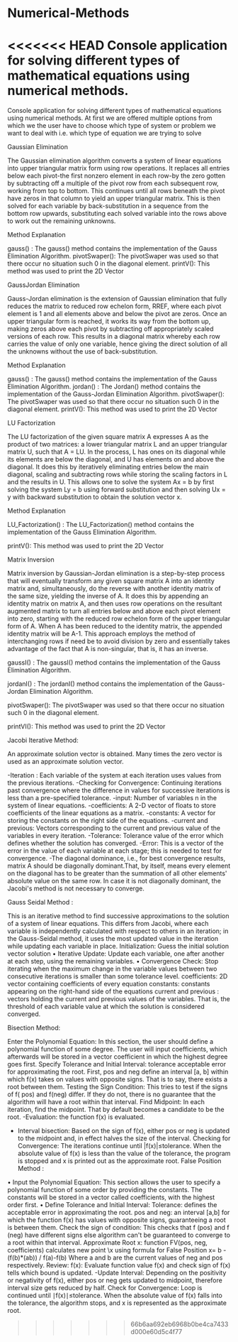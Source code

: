 # Numerical-Methods
<<<<<<< HEAD
Console application for solving different types of mathematical equations using numerical methods.
=======
Console application for solving different types of mathematical equations using numerical methods.
At first we are offered multiple options from which we the user have to choose which type of system or problem we want to deal with 
i.e. which type of equation we are trying to solve


Gaussian Elimination

The Gaussian elimination algorithm converts a system of linear equations into upper triangular matrix form using row operations. It replaces all entries below each pivot-the first nonzero element in each row-by the zero gotten by subtracting off a multiple of the pivot row from each subsequent row, working from top to bottom. This continues until all rows beneath the pivot have zeros in that column to yield an upper triangular matrix. This is then solved for each variable by back-substitution in a sequence from the bottom row upwards, substituting each solved variable into the rows above to work out the remaining unknowns.

Method Explanation 

gauss() : The gauss() method contains the implementation of the Gauss Elimination Algorithm. 
pivotSwaper(): The pivotSwaper was used so that there occur no situation such 0 in the diagonal element.
printV(): This method was used to print the 2D Vector


GaussJordan Elimination

Gauss-Jordan elimination is the extension of Gaussian elimination that fully reduces the matrix to reduced row echelon form, RREF, where each pivot element is 1 and all elements above and below the pivot are zeros. Once an upper triangular form is reached, it works its way from the bottom up, making zeros above each pivot by subtracting off appropriately scaled versions of each row. This results in a diagonal matrix whereby each row carries the value of only one variable, hence giving the direct solution of all the unknowns without the use of back-substitution.

Method Explanation 

gauss() : The gauss() method contains the implementation of the Gauss Elimination Algorithm. 
jordan() : The Jordan() method contains the implementation of the Gauss-Jordan Elimination Algorithm.
pivotSwaper(): The pivotSwaper was used so that there occur no situation such 0 in the diagonal element.
printV(): This method was used to print the 2D Vector

LU Factorization

The LU factorization of the given square matrix A expresses A as the product of two matrices: a lower triangular matrix L and an upper triangular matrix U, such that A = LU. In the process, L has ones on its diagonal while its elements are below the diagonal, and U has elements on and above the diagonal. It does this by iteratively eliminating entries below the main diagonal, scaling and subtracting rows while storing the scaling factors in L and the results in U. This allows one to solve the system Ax = b by first solving the system Ly = b using forward substitution and then solving Ux = y with backward substitution to obtain the solution vector x.

Method Explanation 

LU_Factorization() : The LU_Factorization() method contains the implementation of the Gauss Elimination Algorithm. 

printV(): This method was used to print the 2D Vector


Matrix Inversion

Matrix inversion by Gaussian-Jordan elimination is a step-by-step process that will eventually transform any given square matrix A into an identity matrix and, simultaneously, do the reverse with another identity matrix of the same size, yielding the inverse of A. It does this by appending an identity matrix on matrix A, and then uses row operations on the resultant augmented matrix to turn all entries below and above each pivot element into zero, starting with the reduced row echelon form of the upper triangular form of A. When A has been reduced to the identity matrix, the appended identity matrix will be A-1. This approach employs the method of interchanging rows if need be to avoid division by zero and essentially takes advantage of the fact that A is non-singular, that is, it has an inverse.

gaussI() : The gaussI() method contains the implementation of the Gauss Elimination Algorithm. 

jordanI() : The jordanI() method contains the implementation of the Gauss-Jordan Elimination Algorithm.

pivotSwaper(): The pivotSwaper was used so that there occur no situation such 0 in the diagonal element.

printVI(): This method was used to print the 2D Vector


Jacobi Iterative Method:

An approximate solution vector  is obtained. Many times the zero vector is used as an approximate solution vector.

-Iteration : Each variable of the system at each iteration uses values from the previous iterations.
-Checking for Convergence: Continuing iterations past convergence where the difference in values for successive iterations is less than a pre-specified tolerance.
-input: Number of variables n in the system of linear equations.
-coefficients: A 2-D vector of floats to store coefficients of the linear equations as a matrix. 
-constants: A vector for storing the constants on the right side of the equations.
-current and previous: Vectors corresponding to the current and previous value of the variables in every iteration.
-Tolerance: Tolerance value of the error which defines whether the solution has converged.
-Error: This is a vector of the error in the value of each variable at each stage; this is needed to test for convergence.
-The diagonal dominance, i.e., for best convergence results, matrix A should be diagonally dominant.That, by itself, means every element on the diagonal has 
 to be greater than the summation of   all other elements' absolute value on the same row.
 In case it is not diagonally dominant, the Jacobi's method is not necessary to converge.

Gauss Seidal Method :

This is an iterative method to find successive approximations to the solution of a system of linear equations. This differs from Jacobi, where each variable is independently calculated with respect to others in an iteration; in the Gauss-Seidal method, it uses the most updated value in the iteration while updating each variable in place.
Initialization: Guess the initial solution vector solution
• Iterative Update: Update each variable, one after another at each step, using the remaining variables.
• Convergence Check: Stop iterating when the maximum change in the variable values between two consecutive iterations is smaller than some tolerance level.
coefficients: 2D vector containing coefficients of every equation
constants: constants appearing on the right-hand side of the equations
current and previous : vectors holding the current and previous values of the variables.
That is, the threshold of each variable value at which the solution is considered converged.

Bisection Method:

Enter the Polynomial Equation: In this section, the user should define a polynomial function of some degree. The user will input coefficients, which afterwards will be stored in a vector coefficient in which the highest degree goes first.
Specify Tolerance and Initial Interval:
tolerance acceptable error for approximating the root.
First, pos and neg define an interval [a, b] within which f(x) takes on values with opposite signs. That is to say, there exists a root between them. Testing the Sign Condition: This tries to test if the signs of f( pos) and f(neg) differ. If they do not, there is no guarantee that the algorithm will have a root within that interval. Find Midpoint: In each iteration, find the midpoint. That by default becomes a candidate to be the root.
-Evaluation: the function f(x) is evaluated.
- Interval bisection: Based on the sign of f(x), either pos or neg is updated to the midpoint and, in effect halves the size of the interval.
Checking for Convergence: The iterations continue until |f(x)|≤tolerance.
When the absolute value of f(x) is less than the value of the tolerance, the program is stopped and
x is printed out as the approximate root.
False Position Method :

• Input the Polynomial Equation: This section allows the user to specify a polynomial function of some order by providing the constants. The constants will be stored in a vector called coefficients, with the highest order first.
• Define Tolerance and Initial Interval:
Tolerance: defines the acceptable error in approximating the root.
pos and neg: an interval [a,b] for which the function f(x) has values with opposite signs, guaranteeing a root is between them.
Check the sign of condition:
This checks that f (pos) and f (neg) have different signs else algorithm can't be guaranteed to converge to a root within that interval.
Approximate Root x: function FV(pos, neg, coefficients) calculates new point \\x using formula for False Position
x= b -(f(b)*(ab)) / f(a)-f(b)
Where a and b are the current values of neg and pos respectively.
Review: f(x): Evaluate function value f(x) and check sign of f(x) tells which bound is updated.
-Update Interval: Depending on the positivity or negativity of f(x), either pos or neg gets updated to midpoint, therefore interval size gets reduced by half.
Check for Convergence: Loop is continued until ∣f(x)∣≤tolerance.
When the absolute value of f(x) falls into the tolerance, the algorithm stops, and
x is represented as the approximate root.



>>>>>>> 66b6aa692eb6968b0be4ca7433d000e60d5c4f77
